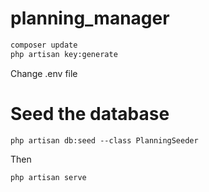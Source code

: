 # planning_manager

```bash
composer update
php artisan key:generate
```
Change .env file

# Seed the database
```
php artisan db:seed --class PlanningSeeder
```

Then
```
php artisan serve
```
